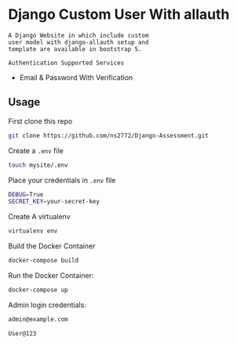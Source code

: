 # Django Custom User With allauth

```
A Django Website in which include custom 
user model with django-allauth setup and
template are available in bootstrap 5.
```

`` Authentication Supported Services ``
* Email & Password With Verification

## Usage

First clone this repo
```bash
git clone https://github.com/ns2772/Django-Assessment.git 
```

Create a `.env` file
```bash
touch mysite/.env
```

Place your credentials in `.env` file
```bash
DEBUG=True
SECRET_KEY=your-secret-key
```

Create A virtualenv
```bash
virtualenv env
```

Build the Docker Container
```bash
docker-compose build
```

Run the Docker Container:
```bash
docker-compose up
```

Admin login credentials:
```bash
admin@example.com
```
```bash
User@123
```
